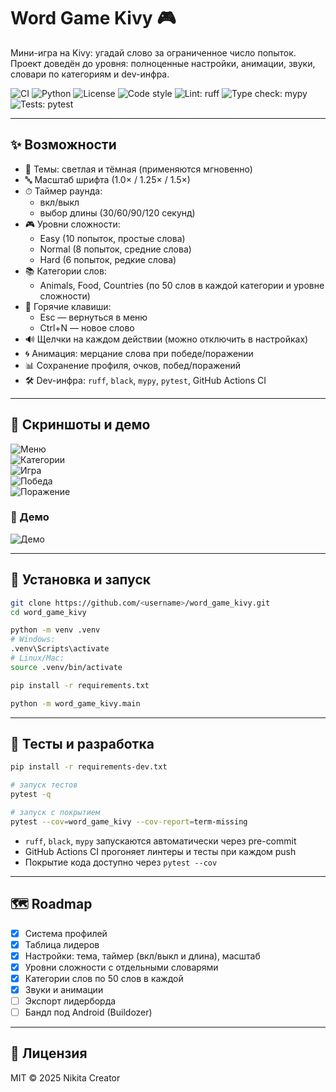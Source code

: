 # Word Game Kivy 🎮

Мини-игра на Kivy: угадай слово за ограниченное число попыток.  
Проект доведён до уровня: полноценные настройки, анимации, звуки, словари по категориям и dev-инфра.

![CI](https://github.com/NikitaCreatorDeveloper/word_game/actions/workflows/ci.yml/badge.svg)
![Python](https://img.shields.io/badge/python-3.11-blue)
![License](https://img.shields.io/badge/license-MIT-green)
![Code style](https://img.shields.io/badge/code%20style-black-black)
![Lint: ruff](https://img.shields.io/badge/lint-ruff-%23cc0000)
![Type check: mypy](https://img.shields.io/badge/type--check-mypy-blueviolet)
![Tests: pytest](https://img.shields.io/badge/tests-pytest-yellow)

---

## ✨ Возможности
- 🎨 Темы: светлая и тёмная (применяются мгновенно)
- 🔤 Масштаб шрифта (1.0× / 1.25× / 1.5×)
- ⏱ Таймер раунда:
  - вкл/выкл
  - выбор длины (30/60/90/120 секунд)
- 🎮 Уровни сложности:
  - Easy (10 попыток, простые слова)
  - Normal (8 попыток, средние слова)
  - Hard (6 попыток, редкие слова)
- 📚 Категории слов:
  - Animals, Food, Countries (по 50 слов в каждой категории и уровне сложности)
- 🎹 Горячие клавиши:
  - Esc — вернуться в меню
  - Ctrl+N — новое слово
- 🔊 Щелчки на каждом действии (можно отключить в настройках)
- 🌀 Анимация: мерцание слова при победе/поражении
- 📊 Сохранение профиля, очков, побед/поражений
- 🛠 Dev-инфра: `ruff`, `black`, `mypy`, `pytest`, GitHub Actions CI

---

## 📸 Скриншоты и демо
![Меню](docs/screenshots/menu.png)  
![Категории](docs/screenshots/category.png)  
![Игра](docs/screenshots/game.png)  
![Победа](docs/screenshots/win.png)  
![Поражение](docs/screenshots/lose.png)  

### 🎥 Демо
![Демо](docs/screenshots/demo.gif)

---

## 🚀 Установка и запуск
```bash
git clone https://github.com/<username>/word_game_kivy.git
cd word_game_kivy

python -m venv .venv
# Windows:
.venv\Scripts\activate
# Linux/Mac:
source .venv/bin/activate

pip install -r requirements.txt

python -m word_game_kivy.main
```

---

## 🧪 Тесты и разработка
```bash
pip install -r requirements-dev.txt

# запуск тестов
pytest -q

# запуск с покрытием
pytest --cov=word_game_kivy --cov-report=term-missing
```

- `ruff`, `black`, `mypy` запускаются автоматически через pre-commit  
- GitHub Actions CI прогоняет линтеры и тесты при каждом push  
- Покрытие кода доступно через `pytest --cov`

---


## 🗺 Roadmap
- [x] Система профилей
- [x] Таблица лидеров
- [x] Настройки: тема, таймер (вкл/выкл и длина), масштаб
- [x] Уровни сложности с отдельными словарями
- [x] Категории слов по 50 слов в каждой
- [x] Звуки и анимации
- [ ] Экспорт лидерборда
- [ ] Бандл под Android (Buildozer)

---

## 📜 Лицензия
MIT © 2025 Nikita Creator
